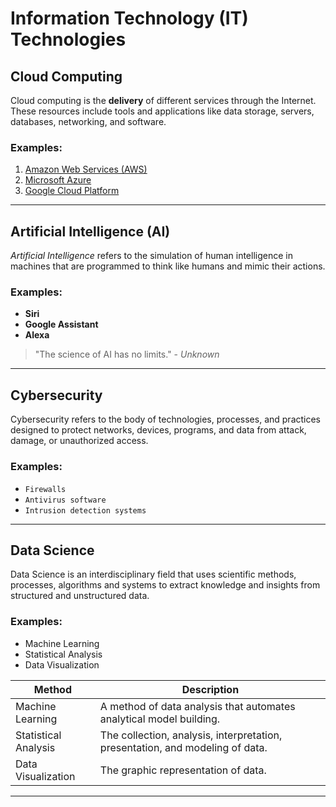 # Information Technology (IT) Technologies

## Cloud Computing

Cloud computing is the **delivery** of different services through the Internet. These resources include tools and applications like data storage, servers, databases, networking, and software.

### Examples:
1. [Amazon Web Services (AWS)](https://aws.amazon.com/)
2. [Microsoft Azure](https://azure.microsoft.com/)
3. [Google Cloud Platform](https://cloud.google.com/)

---

## Artificial Intelligence (AI)

*Artificial Intelligence* refers to the simulation of human intelligence in machines that are programmed to think like humans and mimic their actions.

### Examples:
- **Siri**
- **Google Assistant**
- **Alexa**

> "The science of AI has no limits." - _Unknown_

---

## Cybersecurity

Cybersecurity refers to the body of technologies, processes, and practices designed to protect networks, devices, programs, and data from attack, damage, or unauthorized access.

### Examples:
- `Firewalls`
- `Antivirus software`
- `Intrusion detection systems`

---

## Data Science

Data Science is an interdisciplinary field that uses scientific methods, processes, algorithms and systems to extract knowledge and insights from structured and unstructured data.

### Examples:
- Machine Learning
- Statistical Analysis
- Data Visualization

| Method | Description |
| --- | --- |
| Machine Learning | A method of data analysis that automates analytical model building. |
| Statistical Analysis | The collection, analysis, interpretation, presentation, and modeling of data. |
| Data Visualization | The graphic representation of data. |

---